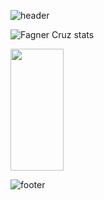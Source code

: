 ![header](https://capsule-render.vercel.app/api?type=waving&color=gradient&height=120&section=header&text=Fagner%20Cruz&fontSize=60&fontAlignY=35&fontAlign=75&desc=Full-Stack+Developer+-+Java+/+React&descSize=10&descAlignY=60&descAlign=85)

![Fagner Cruz stats](https://github-readme-stats.vercel.app/api?username=fagnercruz&theme=city_lights&show_icons=true)

 <img width="41%" height="195px" src="https://github-readme-stats.vercel.app/api/top-langs/?username=fagnercruz&layout=compact&hide_border=true&title_color=63A5D9&text_color=3DA5CA&bg_color=0d1117" />

![footer](https://capsule-render.vercel.app/api?section=footer&type=waving&color=gradient&width=100%)
